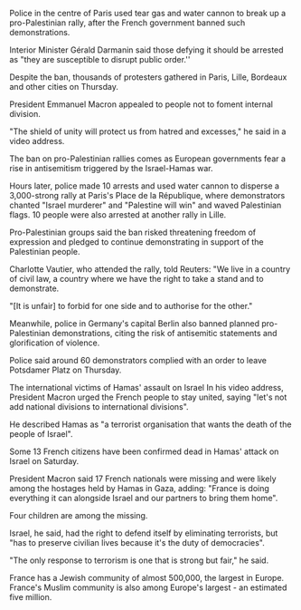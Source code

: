 Police in the centre of Paris used tear gas and water cannon to break up a pro-Palestinian rally, after the French government banned such demonstrations.

Interior Minister Gérald Darmanin said those defying it should be arrested as "they are susceptible to disrupt public order.''

Despite the ban, thousands of protesters gathered in Paris, Lille, Bordeaux and other cities on Thursday.

President Emmanuel Macron appealed to people not to foment internal division.

"The shield of unity will protect us from hatred and excesses," he said in a video address.

The ban on pro-Palestinian rallies comes as European governments fear a rise in antisemitism triggered by the Israel-Hamas war.

Hours later, police made 10 arrests and used water cannon to disperse a 3,000-strong rally at Paris's Place de la République, where demonstrators chanted "Israel murderer" and "Palestine will win" and waved Palestinian flags. 10 people were also arrested at another rally in Lille.

Pro-Palestinian groups said the ban risked threatening freedom of expression and pledged to continue demonstrating in support of the Palestinian people.

Charlotte Vautier, who attended the rally, told Reuters: "We live in a country of civil law, a country where we have the right to take a stand and to demonstrate.

"[It is unfair] to forbid for one side and to authorise for the other."

Meanwhile, police in Germany's capital Berlin also banned planned pro-Palestinian demonstrations, citing the risk of antisemitic statements and glorification of violence.

Police said around 60 demonstrators complied with an order to leave Potsdamer Platz on Thursday.

The international victims of Hamas' assault on Israel
In his video address, President Macron urged the French people to stay united, saying "let's not add national divisions to international divisions".

He described Hamas as "a terrorist organisation that wants the death of the people of Israel".

Some 13 French citizens have been confirmed dead in Hamas' attack on Israel on Saturday.

President Macron said 17 French nationals were missing and were likely among the hostages held by Hamas in Gaza, adding: "France is doing everything it can alongside Israel and our partners to bring them home".

Four children are among the missing.

Israel, he said, had the right to defend itself by eliminating terrorists, but "has to preserve civilian lives because it's the duty of democracies".

"The only response to terrorism is one that is strong but fair," he said.

France has a Jewish community of almost 500,000, the largest in Europe. France's Muslim community is also among Europe's largest - an estimated five million.

